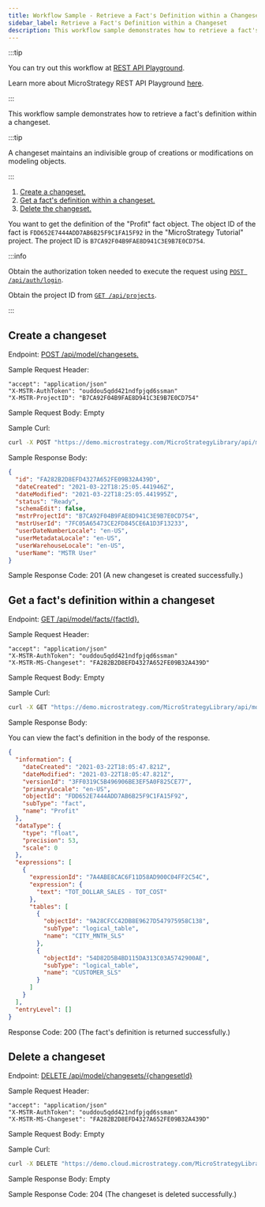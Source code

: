 ```yaml
---
title: Workflow Sample - Retrieve a Fact's Definition within a Changeset
sidebar_label: Retrieve a Fact's Definition within a Changeset
description: This workflow sample demonstrates how to retrieve a fact's definition within a changeset.
---
```


:::tip

You can try out this workflow at [REST API Playground](https://www.postman.com/microstrategysdk/workspace/microstrategy-rest-api/folder/16131298-440d539e-15d7-4709-94a5-9c74eecc03db?ctx=documentation).

Learn more about MicroStrategy REST API Playground [here](/docs/getting-started/playground.md).

:::

This workflow sample demonstrates how to retrieve a fact's definition within a changeset.

:::tip

A changeset maintains an indivisible group of creations or modifications on modeling objects.

:::

1. [Create a changeset.](#create-a-changeset)
1. [Get a fact's definition within a changeset.](#get-a-facts-definition-within-a-changeset)
1. [Delete the changeset.](#delete-a-changeset)

You want to get the definition of the "Profit" fact object. The object ID of the fact is `FDD652E7444ADD7AB6B25F9C1FA15F92` in the "MicroStrategy Tutorial" project. The project ID is `B7CA92F04B9FAE8D941C3E9B7E0CD754`.

:::info

Obtain the authorization token needed to execute the request using [`POST /api/auth/login`](https://demo.microstrategy.com/MicroStrategyLibrary/api-docs/index.html#/Authentication/postLogin).

Obtain the project ID from [`GET /api/projects`](https://demo.microstrategy.com/MicroStrategyLibrary/api-docs/index.html#/Projects/getProjects_1).

:::

## Create a changeset

Endpoint: [POST /api/model/changesets.](https://demo.microstrategy.com/MicroStrategyLibrary/api-docs/index.html#/Changesets/ms-createChangeset)

Sample Request Header:

```http
"accept": "application/json"
"X-MSTR-AuthToken": "ouddou5qdd421ndfpjqd6ssman"
"X-MSTR-ProjectID": "B7CA92F04B9FAE8D941C3E9B7E0CD754"
```

Sample Request Body: Empty

Sample Curl:

```bash
curl -X POST "https://demo.microstrategy.com/MicroStrategyLibrary/api/model/changesets" -H "accept: application/json" -H "X-MSTR-AuthToken: ouddou5qdd421ndfpjqd6ssman" -H "X-MSTR-ProjectID: B7CA92F04B9FAE8D941C3E9B7E0CD754"
```

Sample Response Body:

```json
{
  "id": "FA282B2D8EFD4327A652FE09B32A439D",
  "dateCreated": "2021-03-22T18:25:05.441946Z",
  "dateModified": "2021-03-22T18:25:05.441995Z",
  "status": "Ready",
  "schemaEdit": false,
  "mstrProjectId": "B7CA92F04B9FAE8D941C3E9B7E0CD754",
  "mstrUserId": "7FC05A65473CE2FD845CE6A1D3F13233",
  "userDateNumberLocale": "en-US",
  "userMetadataLocale": "en-US",
  "userWarehouseLocale": "en-US",
  "userName": "MSTR User"
}
```

Sample Response Code: 201 (A new changeset is created successfully.)

## Get a fact's definition within a changeset

Endpoint: [GET /api/model/facts/{factId}.](https://demo.microstrategy.com/MicroStrategyLibrary/api-docs/index.html#/Facts/ms-getFactDetails)

Sample Request Header:

```http
"accept": "application/json"
"X-MSTR-AuthToken": "ouddou5qdd421ndfpjqd6ssman"
"X-MSTR-MS-Changeset": "FA282B2D8EFD4327A652FE09B32A439D"
```

Sample Request Body: Empty

Sample Curl:

```bash
curl -X GET "https://demo.microstrategy.com/MicroStrategyLibrary/api/model/facts/FDD652E7444ADD7AB6B25F9C1FA15F92" -H "accept: application/json" -H "X-MSTR-AuthToken: ouddou5qdd421ndfpjqd6ssman" -H "X-MSTR-MS-Changeset: FA282B2D8EFD4327A652FE09B32A439D"
```

Sample Response Body:

You can view the fact's definition in the body of the response.

```json
{
  "information": {
    "dateCreated": "2021-03-22T18:05:47.821Z",
    "dateModified": "2021-03-22T18:05:47.821Z",
    "versionId": "3FF0319C5B496906BE3EF5A0F825CE77",
    "primaryLocale": "en-US",
    "objectId": "FDD652E7444ADD7AB6B25F9C1FA15F92",
    "subType": "fact",
    "name": "Profit"
  },
  "dataType": {
    "type": "float",
    "precision": 53,
    "scale": 0
  },
  "expressions": [
    {
      "expressionId": "7A4ABE8CAC6F11D58AD900C04FF2C54C",
      "expression": {
        "text": "TOT_DOLLAR_SALES - TOT_COST"
      },
      "tables": [
        {
          "objectId": "9A28CFCC42DB8E9627D547975958C138",
          "subType": "logical_table",
          "name": "CITY_MNTH_SLS"
        },
        {
          "objectId": "54D82D5B4BD115DA313C03A5742900AE",
          "subType": "logical_table",
          "name": "CUSTOMER_SLS"
        }
      ]
    }
  ],
  "entryLevel": []
}
```

Response Code: 200 (The fact's definition is returned successfully.)

## Delete a changeset

Endpoint: [DELETE /api/model/changesets/{changesetId}](https://demo.microstrategy.com/MicroStrategyLibrary/api-docs/index.html#/Changesets/ms-deleteChangeset)

Sample Request Header:

```http
"accept": "application/json"
"X-MSTR-AuthToken": "ouddou5qdd421ndfpjqd6ssman"
"X-MSTR-MS-Changeset": "FA282B2D8EFD4327A652FE09B32A439D"
```

Sample Request Body: Empty

Sample Curl:

```bash
curl -X DELETE "https://demo.cloud.microstrategy.com/MicroStrategyLibrary/api/model/changesets/FA282B2D8EFD4327A652FE09B32A439D" -H "accept: \*/\*" -H "X-MSTR-AuthToken: ouddou5qdd421ndfpjqd6ssman" -H "X-MSTR-MS-Changeset: FA282B2D8EFD4327A652FE09B32A439D"
```

Sample Response Body: Empty

Sample Response Code: 204 (The changeset is deleted successfully.)
